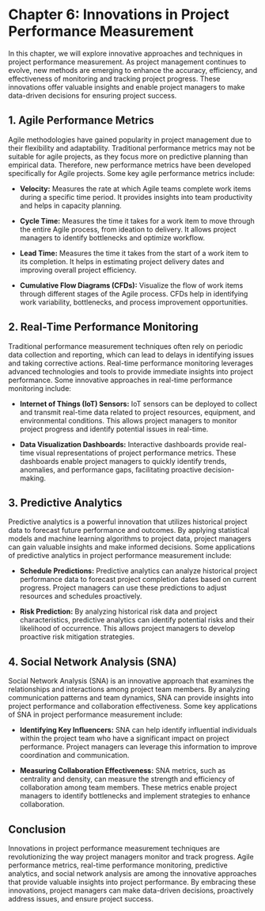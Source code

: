 Chapter 6: Innovations in Project Performance Measurement
=========================================================

In this chapter, we will explore innovative approaches and techniques in project performance measurement. As project management continues to evolve, new methods are emerging to enhance the accuracy, efficiency, and effectiveness of monitoring and tracking project progress. These innovations offer valuable insights and enable project managers to make data-driven decisions for ensuring project success.

**1. Agile Performance Metrics**
--------------------------------

Agile methodologies have gained popularity in project management due to their flexibility and adaptability. Traditional performance metrics may not be suitable for agile projects, as they focus more on predictive planning than empirical data. Therefore, new performance metrics have been developed specifically for Agile projects. Some key agile performance metrics include:

* **Velocity:** Measures the rate at which Agile teams complete work items during a specific time period. It provides insights into team productivity and helps in capacity planning.

* **Cycle Time:** Measures the time it takes for a work item to move through the entire Agile process, from ideation to delivery. It allows project managers to identify bottlenecks and optimize workflow.

* **Lead Time:** Measures the time it takes from the start of a work item to its completion. It helps in estimating project delivery dates and improving overall project efficiency.

* **Cumulative Flow Diagrams (CFDs):** Visualize the flow of work items through different stages of the Agile process. CFDs help in identifying work variability, bottlenecks, and process improvement opportunities.

**2. Real-Time Performance Monitoring**
---------------------------------------

Traditional performance measurement techniques often rely on periodic data collection and reporting, which can lead to delays in identifying issues and taking corrective actions. Real-time performance monitoring leverages advanced technologies and tools to provide immediate insights into project performance. Some innovative approaches in real-time performance monitoring include:

* **Internet of Things (IoT) Sensors:** IoT sensors can be deployed to collect and transmit real-time data related to project resources, equipment, and environmental conditions. This allows project managers to monitor project progress and identify potential issues in real-time.

* **Data Visualization Dashboards:** Interactive dashboards provide real-time visual representations of project performance metrics. These dashboards enable project managers to quickly identify trends, anomalies, and performance gaps, facilitating proactive decision-making.

**3. Predictive Analytics**
---------------------------

Predictive analytics is a powerful innovation that utilizes historical project data to forecast future performance and outcomes. By applying statistical models and machine learning algorithms to project data, project managers can gain valuable insights and make informed decisions. Some applications of predictive analytics in project performance measurement include:

* **Schedule Predictions:** Predictive analytics can analyze historical project performance data to forecast project completion dates based on current progress. Project managers can use these predictions to adjust resources and schedules proactively.

* **Risk Prediction:** By analyzing historical risk data and project characteristics, predictive analytics can identify potential risks and their likelihood of occurrence. This allows project managers to develop proactive risk mitigation strategies.

**4. Social Network Analysis (SNA)**
------------------------------------

Social Network Analysis (SNA) is an innovative approach that examines the relationships and interactions among project team members. By analyzing communication patterns and team dynamics, SNA can provide insights into project performance and collaboration effectiveness. Some key applications of SNA in project performance measurement include:

* **Identifying Key Influencers:** SNA can help identify influential individuals within the project team who have a significant impact on project performance. Project managers can leverage this information to improve coordination and communication.

* **Measuring Collaboration Effectiveness:** SNA metrics, such as centrality and density, can measure the strength and efficiency of collaboration among team members. These metrics enable project managers to identify bottlenecks and implement strategies to enhance collaboration.

**Conclusion**
--------------

Innovations in project performance measurement techniques are revolutionizing the way project managers monitor and track progress. Agile performance metrics, real-time performance monitoring, predictive analytics, and social network analysis are among the innovative approaches that provide valuable insights into project performance. By embracing these innovations, project managers can make data-driven decisions, proactively address issues, and ensure project success.
